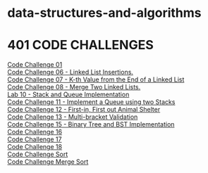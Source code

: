 # data-structures-and-algorithms

# 401 CODE CHALLENGES

[Code Challenge 01]()</br>
[Code Challenge 06 - Linked List Insertions.](https://github.com/daesy13/data-structures-and-algorithms/tree/master/code401challenges/src#challenge-6)</br>
[Code Challenge 07 - K-th Value from the End of a Linked List](https://github.com/daesy13/data-structures-and-algorithms/tree/master/code401challenges/src#challenge-7)</br>
[Code Challenge 08 - Merge Two Linked Lists.](https://github.com/daesy13/data-structures-and-algorithms/tree/master/code401challenges/src#challenge-8)</br>
[Lab 10 - Stack and Queue Implementation](https://github.com/daesy13/data-structures-and-algorithms/tree/master/code401challenges/src#lab-10)</br>
[Code Challenge 11 - Implement a Queue using two Stacks](https://github.com/daesy13/data-structures-and-algorithms/tree/master/code401challenges/src#challenge-11)</br>
[Code Challenge 12 - First-in, First out Animal Shelter](https://github.com/daesy13/data-structures-and-algorithms/tree/master/code401challenges/src#challenge-12)</br>
[Code Challenge 13 - Multi-bracket Validation](https://github.com/daesy13/data-structures-and-algorithms/tree/master/code401challenges/src#challenge-13)</br>
[Code Challenge 15 - Binary Tree and BST Implementation](https://github.com/daesy13/data-structures-and-algorithms/tree/master/code401challenges/src#challenge-15)</br>
[Code Challenge 16](https://github.com/daesy13/data-structures-and-algorithms/blob/master/code401challenges/src/README.md#challenge-16)</br>
[Code Challenge 17](https://github.com/daesy13/data-structures-and-algorithms/blob/master/code401challenges/src/README.md#challenge-17)</br>
[Code Challenge 18](https://github.com/daesy13/data-structures-and-algorithms/blob/master/code401challenges/src/README.md#challenge-18)</br>
[Code Challenge Sort](https://github.com/daesy13/data-structures-and-algorithms/blob/master/code401challenges/src/README.md#challenge-SORT)</br>
[Code Challenge Merge Sort](https://github.com/daesy13/data-structures-and-algorithms/blob/master/code401challenges/src/README.md#challenge-MERGE-SORT)</br>


<!-- # Challenge Summary
Using map to find target number in an array using Java.

## Challenge Description
Write a function called BinarySearch which takes in 2 parameters: a sorted array and the search key. Without utilizing any of the built-in methods available to your language, return the index of the array’s element that is equal to the search key, or -1 if the element does not exist.

## Approach & Efficiency
Created a function that take an array and a target key. Assign start and end point index. Set up middle point. Check if target is greater and assign start point one less than middle point. If target is less than target last point is one index less than middle point. If middle equal than target return index. If item is not there return -1.

## Solution
![whiteboard](/assets/challenge3.jpg) -->
